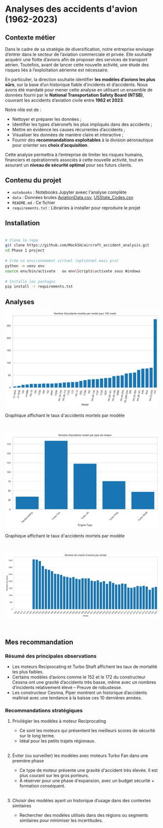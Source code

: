 # Analyses des accidents d'avion (1962-2023)

## Contexte métier

Dans le cadre de sa stratégie de diversification, notre entreprise envisage d’entrer dans le secteur de l’aviation commerciale et privée. Elle souhaite acquérir une flotte d’avions afin de proposer des services de transport aérien. Toutefois, avant de lancer cette nouvelle activité, une étude des risques liés à l’exploitation aérienne est nécessaire.

En particulier, la direction souhaite identifier **les modèles d’avions les plus sûrs**, sur la base d’un historique fiable d’incidents et d’accidents. Nous avons été mandaté pour mener cette analyse en utilisant un ensemble de données fourni par le **National Transportation Safety Board (NTSB)**, couvrant les accidents d’aviation civile entre **1962 et 2023**.

Notre rôle est de :
- Nettoyer et préparer les données ;
- Identifier les types d’aéronefs les plus impliqués dans des accidents ;
- Mettre en évidence les causes récurrentes d’accidents ;
- Visualiser les données de manière claire et interactive ;
- Fournir des **recommandations exploitables** à la division aéronautique pour orienter ses **choix d’acquisition**.

Cette analyse permettra à l’entreprise de limiter les risques humains, financiers et opérationnels associés à cette nouvelle activité, tout en assurant un **niveau de sécurité optimal** pour ses futurs clients.

## Contenu du projet
- `notebooks` : Notebooks Jupyter aveec l'analyse complète
- `data` : Données brutes [AviationData.csv](https://raw.githubusercontent.com/MackSH/aircraft_accident_analysis/refs/heads/main/AviationData.csv), [USState_Codes.csv](https://raw.githubusercontent.com/MackSH/aircraft_accident_analysis/refs/heads/main/USState_Codes.csv)
- `README.md` : Ce fichier
- `requirements.txt` : Librairies à installer pour reproduire le projet

## Installation
```bash

# Clone le repo
git clone https://github.com/MackSH/aircraft_accident_analysis.git
cd Phase 1 project

# Crée un environnement virtuel (optionnel mais pro)
python -m venv env
source env/bin/activate   ou env\Scripts\activate sous Windows

# Installe les packages
pip install -r requirements.txt
```

## Analyses

![Taux d'accident mortels par modèle](graphes/taux_accidents_mortels_par_modele.png)

Graphique affichant le taux d'accidents mortels par modèle
<br><br><br>

![Taux d'accident mortels par type de moteur](graphes/taux_accidents_mortels_par_type_moteur.png)

Graphique affichant le taux d'accidents mortels par modèle
<br><br><br>

![Evolution de la fréquence d'accident au fil des annees](graphes/frequences_acci_annee.png)
<br><br><br>

## Mes recommandation

### Résumé des principales observations
- Les moteurs Reciprocating et Turbo Shaft affichent les taux de mortalité les plus faibles.
- Certains modèles d’avions comme le 152 et le 172 du constructeur Cessna ont une gravité d’accidents très basse, même avec un nombres d’incidents relativement élevé – Preuve de robustesse.
- Les constructeur Cesnna, Piper montrent un historique d’accidents maîtrisé avec une tendance à la baisse ces 10 dernières années.


### Recommandations stratégiques
1. Privilégier les modèles à moteur Reciprocating
    - Ce sont les moteurs qui présentent les meilleurs scores de sécurité sur le long terme.
    - Idéal pour les petits trajets régionaux.
    <br>

2. Éviter (ou surveiller) les modèles avec moteurs Turbo Fan dans une première phase
    - Ce type de moteur présente une gravité d'accident très élevée.
    Il est plus courant sur les gros porteurs.
    - À réserver pour une phase d'expansion, avec un budget sécurité + formation conséquent.
    <br>

3. Choisir des modèles ayant un historique d’usage dans des contextes similaires
    -  Rechercher des modèles utilisés dans des régions ou segments similaires pour minimiser les incertitudes.


